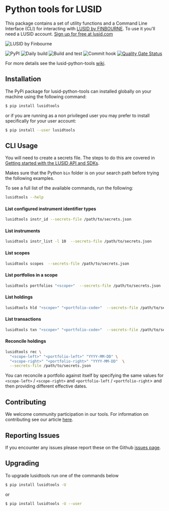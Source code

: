 # Python tools for LUSID

This package contains a set of utility functions and a Command Line Interface (CLI) for interacting with [LUSID by FINBOURNE](https://www.finbourne.com/lusid-technology). To use it you'll need a LUSID account. [Sign up for free at lusid.com](https://www.lusid.com/app/signup)

![LUSID by Finbourne](https://content.finbourne.com/LUSID_repo.png)

![PyPI](https://img.shields.io/pypi/v/lusidtools?color=blue)
![Daily build](https://github.com/finbourne/lusid-python-tools/workflows/Daily%20build/badge.svg) 
![Build and test](https://github.com/finbourne/lusid-python-tools/workflows/Build%20and%20test/badge.svg)
![Commit hook](https://github.com/finbourne/lusid-python-tools/workflows/commit-hook/badge.svg)
[![Quality Gate Status](https://sonarcloud.io/api/project_badges/measure?project=finbourne_lusid-python-tools&metric=alert_status)](https://sonarcloud.io/dashboard?id=finbourne_lusid-python-tools)

For more details see the lusid-python-tools [wiki](https://github.com/finbourne/lusid-python-tools/wiki).

## Installation

The PyPi package for lusid-python-tools can installed globally on your machine using the following command:

```sh
$ pip install lusidtools
```

or if you are running as a non privileged user you may prefer to install specifically for your user account:

```sh
$ pip install --user lusidtools
```

## CLI Usage

You will need to create a secrets file.  The steps to do this are covered in [Getting started with the LUSID API and SDKs](https://support.finbourne.com/getting-started-with-apis-sdks).

Makes sure that the Python `bin` folder is on your search path before trying the following examples.

To see a full list of the available commands, run the following:

```sh
lusidtools --help
```

#### List configured instrument identifier types

``` sh
lusidtools instr_id --secrets-file /path/to/secrets.json
```

#### List instruments

``` sh
lusidtools instr_list -l 10  --secrets-file /path/to/secrets.json 
```

#### List scopes

``` sh
lusidtools scopes  --secrets-file /path/to/secrets.json
```

#### List portfolios in a scope

``` sh
lusidtools portfolios "<scope>"  --secrets-file /path/to/secrets.json 
```

#### List holdings

```sh
lusidtools hld "<scope>" "<portfolio-code>"  --secrets-file /path/to/secrets.json 
```

#### List transactions

```sh
lusidtools txn "<scope>" "<portfolio-code>"  --secrets-file /path/to/secrets.json 
```

#### Reconcile holdings

```sh
lusidtools rec \
  "<scope-left>" "<portfolio-left>" "YYYY-MM-DD" \
  "<scope-right>" "<portfolio-right>" "YYYY-MM-DD"  \
  --secrets-file /path/to/secrets.json 
```

You can reconcile a portfolio against itself by specifying the same values for `<scope-left>` / `<scope-right>` and `<portfolio-left` / `<portfolio-right`> and then providing different effective dates.

## Contributing

We welcome community participation in our tools. For information on contributing see our article [here](https://github.com/finbourne/lusid-python-tools/tree/master/docs).

## Reporting Issues
If you encounter any issues please report these on the Github [issues page](https://github.com/finbourne/lusid-python-tools/issues).

## Upgrading

To upgrade lusidtools run one of the commands below 

```sh
$ pip install lusidtools -U
```

or

```sh
$ pip install lusidtools -U --user
```
